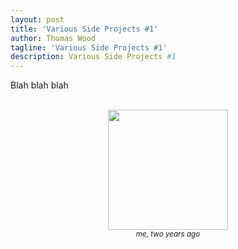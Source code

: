 ```yaml
---
layout: post
title: 'Various Side Projects #1'
author: Thomas Wood
tagline: 'Various Side Projects #1'
description: Various Side Projects #1
---
```


<p align="left">
  Blah blah blah<br/><br/>
<p align="center">
  <img src="https://twood27897.github.io/assets/backtothefuture.gif" width="192" height="192"><br/><sup><i>me, two years ago</i></sup><br/><br/>
</p>
</p>
